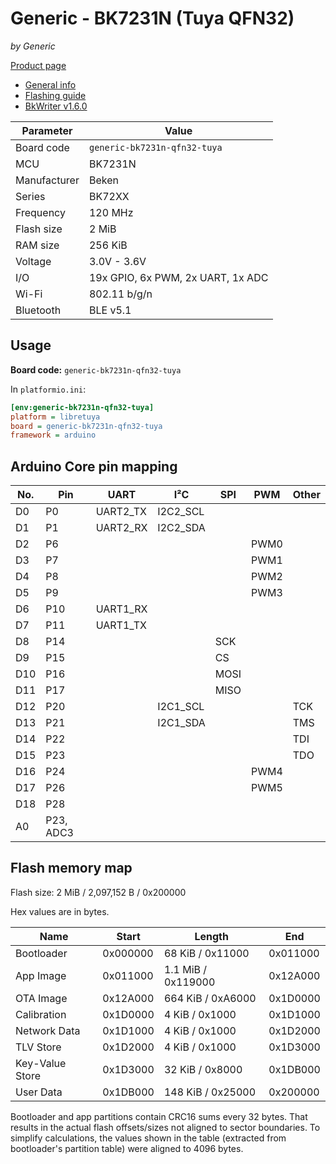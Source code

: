 # Generic - BK7231N (Tuya QFN32)

*by Generic*

[Product page](https://kuba2k2.github.io/libretuya/boards/generic-bk7231n-qfn32-tuya/)

- [General info](../../docs/platform/beken-72xx/README.md)
- [Flashing guide](../../docs/platform/beken-72xx/flashing.md)
- [BkWriter v1.6.0](https://images.tuyacn.com/smart/bk_writer1.60/bk_writer1.60.exe)

Parameter    | Value
-------------|----------------------------------
Board code   | `generic-bk7231n-qfn32-tuya`
MCU          | BK7231N
Manufacturer | Beken
Series       | BK72XX
Frequency    | 120 MHz
Flash size   | 2 MiB
RAM size     | 256 KiB
Voltage      | 3.0V - 3.6V
I/O          | 19x GPIO, 6x PWM, 2x UART, 1x ADC
Wi-Fi        | 802.11 b/g/n
Bluetooth    | BLE v5.1

## Usage

**Board code:** `generic-bk7231n-qfn32-tuya`

In `platformio.ini`:

```ini
[env:generic-bk7231n-qfn32-tuya]
platform = libretuya
board = generic-bk7231n-qfn32-tuya
framework = arduino
```

## Arduino Core pin mapping

No. | Pin       | UART     | I²C      | SPI  | PWM  | Other
----|-----------|----------|----------|------|------|------
D0  | P0        | UART2_TX | I2C2_SCL |      |      |
D1  | P1        | UART2_RX | I2C2_SDA |      |      |
D2  | P6        |          |          |      | PWM0 |
D3  | P7        |          |          |      | PWM1 |
D4  | P8        |          |          |      | PWM2 |
D5  | P9        |          |          |      | PWM3 |
D6  | P10       | UART1_RX |          |      |      |
D7  | P11       | UART1_TX |          |      |      |
D8  | P14       |          |          | SCK  |      |
D9  | P15       |          |          | CS   |      |
D10 | P16       |          |          | MOSI |      |
D11 | P17       |          |          | MISO |      |
D12 | P20       |          | I2C1_SCL |      |      | TCK
D13 | P21       |          | I2C1_SDA |      |      | TMS
D14 | P22       |          |          |      |      | TDI
D15 | P23       |          |          |      |      | TDO
D16 | P24       |          |          |      | PWM4 |
D17 | P26       |          |          |      | PWM5 |
D18 | P28       |          |          |      |      |
A0  | P23, ADC3 |          |          |      |      |

## Flash memory map

Flash size: 2 MiB / 2,097,152 B / 0x200000

Hex values are in bytes.

Name            | Start    | Length             | End
----------------|----------|--------------------|---------
Bootloader      | 0x000000 | 68 KiB / 0x11000   | 0x011000
App Image       | 0x011000 | 1.1 MiB / 0x119000 | 0x12A000
OTA Image       | 0x12A000 | 664 KiB / 0xA6000  | 0x1D0000
Calibration     | 0x1D0000 | 4 KiB / 0x1000     | 0x1D1000
Network Data    | 0x1D1000 | 4 KiB / 0x1000     | 0x1D2000
TLV Store       | 0x1D2000 | 4 KiB / 0x1000     | 0x1D3000
Key-Value Store | 0x1D3000 | 32 KiB / 0x8000    | 0x1DB000
User Data       | 0x1DB000 | 148 KiB / 0x25000  | 0x200000

Bootloader and app partitions contain CRC16 sums every 32 bytes. That results in the actual flash offsets/sizes not aligned to sector boundaries. To simplify calculations, the values shown in the table (extracted from bootloader's partition table) were aligned to 4096 bytes.
